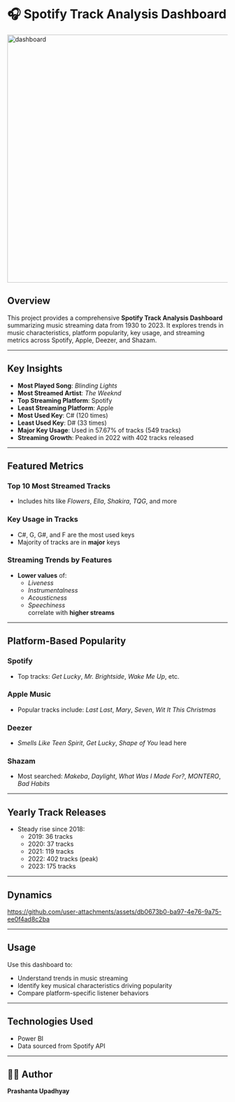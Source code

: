 # 🎧 Spotify Track Analysis Dashboard

<img width="567" alt="dashboard" src="https://github.com/user-attachments/assets/e9dd35d3-3c98-4892-8db7-1a2fcc64d82c" />


##  Overview

This project provides a comprehensive **Spotify Track Analysis Dashboard** summarizing music streaming data from 1930 to 2023. It explores trends in music characteristics, platform popularity, key usage, and streaming metrics across Spotify, Apple, Deezer, and Shazam.

---

##  Key Insights

- **Most Played Song**: *Blinding Lights*
- **Most Streamed Artist**: *The Weeknd*
- **Top Streaming Platform**: Spotify
- **Least Streaming Platform**: Apple
- **Most Used Key**: C# (120 times)
- **Least Used Key**: D# (33 times)
- **Major Key Usage**: Used in 57.67% of tracks (549 tracks)
- **Streaming Growth**: Peaked in 2022 with 402 tracks released

---

##  Featured Metrics

###  Top 10 Most Streamed Tracks
- Includes hits like *Flowers*, *Ella*, *Shakira*, *TQG*, and more

###  Key Usage in Tracks
- C#, G, G#, and F are the most used keys
- Majority of tracks are in **major** keys

###  Streaming Trends by Features
- **Lower values** of:
  - *Liveness*
  - *Instrumentalness*
  - *Acousticness*
  - *Speechiness*  
  correlate with **higher streams**

---

##  Platform-Based Popularity

### Spotify
- Top tracks: *Get Lucky*, *Mr. Brightside*, *Wake Me Up*, etc.

### Apple Music
- Popular tracks include: *Last Last*, *Mary*, *Seven*, *Wit It This Christmas*

### Deezer
- *Smells Like Teen Spirit*, *Get Lucky*, *Shape of You* lead here

### Shazam
- Most searched: *Makeba*, *Daylight*, *What Was I Made For?*, *MONTERO*, *Bad Habits*

---

##  Yearly Track Releases

- Steady rise since 2018:
  - 2019: 36 tracks
  - 2020: 37 tracks
  - 2021: 119 tracks
  - 2022: 402 tracks (peak)
  - 2023: 175 tracks

---

##  Dynamics



https://github.com/user-attachments/assets/db0673b0-ba97-4e76-9a75-ee0f4ad8c2ba



---

##  Usage

Use this dashboard to:
- Understand trends in music streaming
- Identify key musical characteristics driving popularity
- Compare platform-specific listener behaviors

---

##  Technologies Used

- Power BI
- Data sourced from Spotify API

---


## 🧑‍💻 Author

**Prashanta Upadhyay**  
